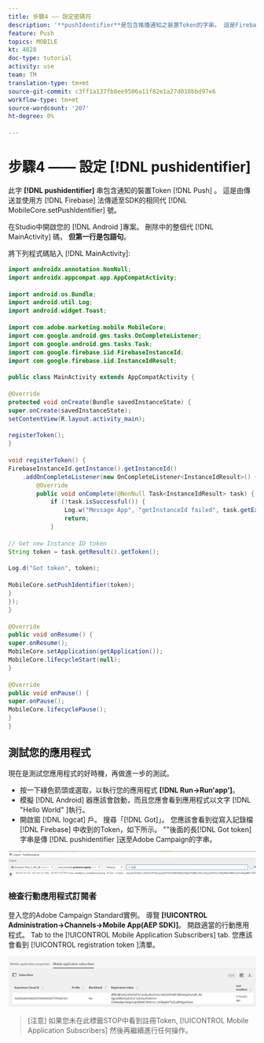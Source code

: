 ```yaml
---
title: 步驟4 —— 設定密碼符
description: '**pushIdentifier**是包含推播通知之裝置Token的字串。 這是Firebase所傳送並使用MobileCore.setPushIdentifier方法傳遞至SDK的相同Token。'
feature: Push
topics: MOBILE
kt: 4828
doc-type: tutorial
activity: use
team: TM
translation-type: tm+mt
source-git-commit: c3ff1a137fb8ee9506a11f82e1a27d010bbd97e6
workflow-type: tm+mt
source-wordcount: '207'
ht-degree: 0%

---
```


# 步驟4 —— 設定 [!DNL pushidentifier]

此字 **[!DNL pushidentifier]** 串包含通知的裝置Token [!DNL Push] 。 這是由傳送並使用方 [!DNL Firebase] 法傳遞至SDK的相同代 [!DNL MobileCore.setPushIdentifier] 號。

在Studio中開啟您的 [!DNL Android ]專案。 刪除中的整個代 [!DNL MainActivity] 碼， **但第一行是包語句**。

將下列程式碼貼入 [!DNL MainActivity]:

```java
import androidx.annotation.NonNull;
import androidx.appcompat.app.AppCompatActivity;

import android.os.Bundle;
import android.util.Log;
import android.widget.Toast;

import com.adobe.marketing.mobile.MobileCore;
import com.google.android.gms.tasks.OnCompleteListener;
import com.google.android.gms.tasks.Task;
import com.google.firebase.iid.FirebaseInstanceId;
import com.google.firebase.iid.InstanceIdResult;

public class MainActivity extends AppCompatActivity {

@Override
protected void onCreate(Bundle savedInstanceState) {
super.onCreate(savedInstanceState);
setContentView(R.layout.activity_main);

registerToken();
}

void registerToken() {
FirebaseInstanceId.getInstance().getInstanceId()
    .addOnCompleteListener(new OnCompleteListener<InstanceIdResult>() {
        @Override
        public void onComplete(@NonNull Task<InstanceIdResult> task) {
            if (!task.isSuccessful()) {
                Log.w("Message App", "getInstanceId failed", task.getException());
                return;
            }

// Get new Instance ID token
String token = task.getResult().getToken();

Log.d("Got token", token);

MobileCore.setPushIdentifier(token);
}
});
}

@Override
public void onResume() {
super.onResume();
MobileCore.setApplication(getApplication());
MobileCore.lifecycleStart(null);
}

@Override
public void onPause() {
super.onPause();
MobileCore.lifecyclePause();
}
}
```

## 測試您的應用程式

現在是測試您應用程式的好時機，再做進一步的測試。

* 按一下綠色箭頭或選取，以執行您的應用程式 **[!DNL Run->Run'app']**。
* 模擬 [!DNL Android] 器應該會啟動，而且您應會看到應用程式以文字 [!DNL "Hello World" ]執行。
* 開啟窗 [!DNL logcat] 戶。 搜尋「[!DNL Got]」。 您應該會看到從寫入記錄檔 [!DNL Firebase] 中收到的Token，如下所示。 &quot;&quot;後面的長[!DNL Got token]字串是傳 [!DNL pushidentifier ]送至Adobe Campaign的字串。

![logcat-token](assets/logcat-got-token.PNG)

### 檢查行動應用程式訂閱者

登入您的Adobe Campaign Standard實例。
導覽 **[!UICONTROL Administration->Channels->Mobile App(AEP SDK)]**。 開啟適當的行動應用程式。 Tab to the [!UICONTROL Mobile Application Subscribers] tab. 您應該會看到 [!UICONTROL registration token ]清單。

![行動應用程式用戶](assets/mobile-application-subscribers.PNG)

>[注意]
>如果您未在此標籤STOP中看到註冊Token, [!UICONTROL Mobile Application Subscribers] 然後再繼續進行任何操作。
